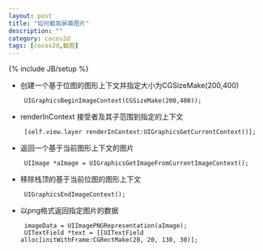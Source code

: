 ```yaml
---
layout: post
title: "如何截取屏幕图片"
description: ""
category: cocos2d
tags: [cocos2d,截图]
---
```

{% include JB/setup %}


 - 创建一个基于位图的图形上下文并指定大小为CGSizeMake(200,400)

        UIGraphicsBeginImageContext(CGSizeMake(200,400));

 - renderInContext 接受者及其子范围到指定的上下文

        [self.view.layer renderInContext:UIGraphicsGetCurrentContext()];
      
 - 返回一个基于当前图形上下文的图片

        UIImage *aImage = UIGraphicsGetImageFromCurrentImageContext();
     
 - 移除栈顶的基于当前位图的图形上下文
 
        UIGraphicsEndImageContext();

 - 以png格式返回指定图片的数据
    
        imageData = UIImagePNGRepresentation(aImage);
        UITextField *text = [[UITextField alloc]initWithFrame:CGRectMake(20, 20, 130, 30)];